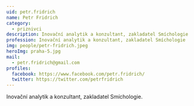 ```yaml
---
uid: petr.fridrich
name: Petr Fridrich
category:
  - priznivci
description: Inovační analytik a konzultant, zakladatel Smíchologie
profession: Inovační analytik a konzultant, zakladatel Smíchologie
img: people/petr-fridrich.jpeg
heroImg: praha-5.jpg
mail:
  - petr.fridrich@gmail.com
profiles:
  facebook: https://www.facebook.com/petr.fridrich/
  twitter: https://twitter.com/petrfridrich
---
```


Inovační analytik a konzultant, zakladatel Smíchologie.
